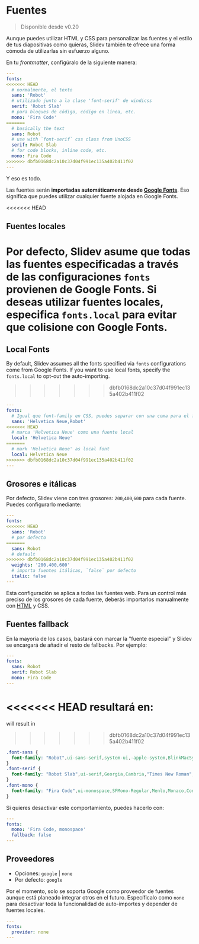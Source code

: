 # Fuentes

> Disponible desde v0.20

Aunque puedes utilizar HTML y CSS para personalizar las fuentes y el estilo de tus diapositivas como quieras, Slidev también te ofrece una forma cómoda de utilizarlas sin esfuerzo alguno.

En tu *frontmatter*, configúralo de la siguiente manera:

```yaml
---
fonts:
<<<<<<< HEAD
  # normalmente, el texto
  sans: 'Robot'
  # utilizado junto a la clase 'font-serif' de windicss
  serif: 'Robot Slab'
  # para bloques de código, código en línea, etc.
  mono: 'Fira Code'
=======
  # basically the text
  sans: Robot
  # use with `font-serif` css class from UnoCSS
  serif: Robot Slab
  # for code blocks, inline code, etc.
  mono: Fira Code
>>>>>>> dbfb0168dc2a10c37d04f991ec135a402b411f02
---
```

Y eso es todo.

Las fuentes serán **importadas automáticamente desde [Google Fonts](https://fonts.google.com/)**. Eso significa que puedes utilizar cualquier fuente alojada en Google Fonts.

<<<<<<< HEAD
## Fuentes locales
Por defecto, Slidev asume que todas las fuentes especificadas a través de las configuraciones `fonts` provienen de Google Fonts. Si deseas utilizar fuentes locales, especifica `fonts.local` para evitar que colisione con Google Fonts. 
=======
## Local Fonts

By default, Slidev assumes all the fonts specified via `fonts` configurations come from Google Fonts. If you want to use local fonts, specify the `fonts.local` to opt-out the auto-importing.
>>>>>>> dbfb0168dc2a10c37d04f991ec135a402b411f02

```yaml
---
fonts:
  # Igual que font-family en CSS, puedes separar con una coma para el fallback
  sans: 'Helvetica Neue,Robot'
<<<<<<< HEAD
  # marca 'Helvetica Neue' como una fuente local
  local: 'Helvetica Neue'
=======
  # mark 'Helvetica Neue' as local font
  local: Helvetica Neue
>>>>>>> dbfb0168dc2a10c37d04f991ec135a402b411f02
---
```

## Grosores e itálicas

Por defecto, Slidev viene con tres grosores: `200`,`400`,`600` para cada fuente. Puedes configurarlo mediante:

```yaml
---
fonts:
<<<<<<< HEAD
  sans: 'Robot'
  # por defecto
=======
  sans: Robot
  # default
>>>>>>> dbfb0168dc2a10c37d04f991ec135a402b411f02
  weights: '200,400,600'
  # importa fuentes itálicas, `false` por defecto
  italic: false
---
```

Esta configuración se aplica a todas las fuentes web. Para un control más preciso de los grosores de cada fuente, deberás importarlos manualmente con [HTML](/custom/directory-structure.html#index-html) y CSS.

## Fuentes fallback

En la mayoría de los casos, bastará con marcar la "fuente especial" y Slidev se encargará de añadir el resto de fallbacks. Por ejemplo:

```yaml
---
fonts:
  sans: Robot
  serif: Robot Slab
  mono: Fira Code
---
```

<<<<<<< HEAD
resultará en:
=======
will result in
>>>>>>> dbfb0168dc2a10c37d04f991ec135a402b411f02

```css
.font-sans {
  font-family: "Robot",ui-sans-serif,system-ui,-apple-system,BlinkMacSystemFont,"Segoe UI",Roboto,"Helvetica Neue",Arial,"Noto Sans",sans-serif,"Apple Color Emoji","Segoe UI Emoji","Segoe UI Symbol","Noto Color Emoji";
}
.font-serif {
  font-family: "Robot Slab",ui-serif,Georgia,Cambria,"Times New Roman",Times,serif;
}
.font-mono {
  font-family: "Fira Code",ui-monospace,SFMono-Regular,Menlo,Monaco,Consolas,"Liberation Mono","Courier New",monospace;
}
```

Si quieres desactivar este comportamiento, puedes hacerlo con:

```yaml
---
fonts:
  mono: 'Fira Code, monospace'
  fallback: false
---
```

## Proveedores

- Opciones: `google` | `none`
- Por defecto: `google`

Por el momento, solo se soporta Google como proveedor de fuentes aunque está planeado integrar otros en el futuro. Específicalo como `none` para desactivar toda la funcionalidad de auto-importes y depender de fuentes locales.

```yaml
---
fonts:
  provider: none
---
```
